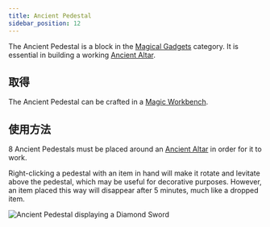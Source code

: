 ```yaml
---
title: Ancient Pedestal
sidebar_position: 12
---
```


The Ancient Pedestal is a block in the [Magical Gadgets](Magical-Gadgets.md) category. It is essential in building a working [Ancient Altar](Ancient-Altar.md).

## 取得

The Ancient Pedestal can be crafted in a [Magic Workbench](../Basic-Machines/Magic-Workbench.md).

## 使用方法

8 Ancient Pedestals must be placed around an [Ancient Altar](Ancient-Altar.md) in order for it to work.

Right-clicking a pedestal with an item in hand will make it rotate and levitate above the pedestal, which may be useful for decorative purposes. However, an item placed this way will disappear after 5 minutes, much like a dropped item.

![Ancient Pedestal displaying a Diamond Sword](https://raw.githubusercontent.com/TheBusyBiscuit/Slimefun4-Wiki/master/images/block-ancient-pedestal.png)
